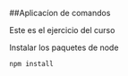 ##Aplicacíon de comandos

Este es el ejercicio del curso

Instalar los paquetes de node

```
npm install
```